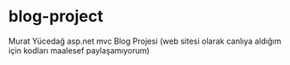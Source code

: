 # blog-project
Murat Yücedağ asp.net mvc Blog Projesi  (web sitesi olarak canlıya aldığım için kodları maalesef paylaşamıyorum)
